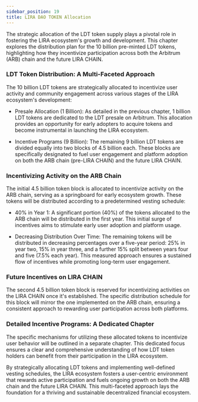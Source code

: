 ```yaml
---
sidebar_position: 19
title: LIRA DAO TOKEN Allocation
---
```


The strategic allocation of the LDT token supply plays a pivotal role in fostering the LIRA ecosystem's growth and development. This chapter explores the distribution plan for the 10 billion pre-minted LDT tokens, highlighting how they incentivize participation across both the Arbitrum (ARB) chain and the future LIRA CHAIN.

### LDT Token Distribution: A Multi-Faceted Approach
The 10 billion LDT tokens are strategically allocated to incentivize user activity and community engagement across various stages of the LIRA ecosystem's development:

- Presale Allocation (1 Billion):  As detailed in the previous chapter, 1 billion LDT tokens are dedicated to the LDT presale on Arbitrum.  This allocation provides an opportunity for early adopters to acquire tokens and become instrumental in launching the LIRA ecosystem.

- Incentive Programs (9 Billion):  The remaining 9 billion LDT tokens are divided equally into two blocks of 4.5 billion each.  These blocks are specifically designated to fuel user engagement and platform adoption on both the ARB chain (pre-LIRA CHAIN) and the future LIRA CHAIN.

### Incentivizing Activity on the ARB Chain
The initial 4.5 billion token block is allocated to incentivize activity on the ARB chain, serving as a springboard for early ecosystem growth.  These tokens will be distributed according to a predetermined vesting schedule:

- 40% in Year 1:  A significant portion (40%) of the tokens allocated to the ARB chain will be distributed in the first year.  This initial surge of incentives aims to stimulate early user adoption and platform usage.

- Decreasing Distribution Over Time:  The remaining tokens will be distributed in decreasing percentages over a five-year period: 25% in year two, 15% in year three, and a further 15% split between years four and five (7.5% each year).  This measured approach ensures a sustained flow of incentives while promoting long-term user engagement.

### Future Incentives on LIRA CHAIN
The second 4.5 billion token block is reserved for incentivizing activities on the LIRA CHAIN once it's established.  The specific distribution schedule for this block will mirror the one implemented on the ARB chain, ensuring a consistent approach to rewarding user participation across both platforms.

### Detailed Incentive Programs: A Dedicated Chapter
The specific mechanisms for utilizing these allocated tokens to incentivize user behavior will be outlined in a separate chapter.  This dedicated focus ensures a clear and comprehensive understanding of how LDT token holders can benefit from their participation in the LIRA ecosystem.

By strategically allocating LDT tokens and implementing well-defined vesting schedules, the LIRA ecosystem fosters a user-centric environment that rewards active participation and fuels ongoing growth on both the ARB chain and the future LIRA CHAIN. This multi-faceted approach lays the foundation for a thriving and sustainable decentralized financial ecosystem.


